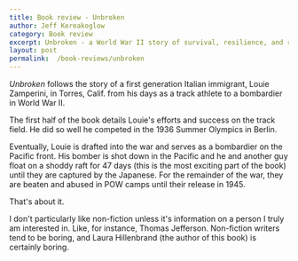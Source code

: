 ```yaml
---
title: Book review - Unbroken
author: Jeff Kereakoglow
category: Book review
excerpt: Unbroken - a World War II story of survival, resilience, and redemption
layout: post
permalink: 	/book-reviews/unbroken
---
```


*Unbroken* follows the story of a first generation Italian immigrant, Louie
Zamperini, in Torres, Calif. from his days as a track athlete to a bombardier in
World War II.

The first half of the book details Louie's efforts and success on the track
field. He did so well he competed in the 1936 Summer Olympics in Berlin.

Eventually, Louie is drafted into the war and serves as a bombardier on the
Pacific front. His bomber is shot down in the Pacific and he and another guy
float on a shoddy raft for 47 days (this is the most exciting part of the book)
until they are captured by the Japanese. For the remainder of the war, they are
beaten and abused in POW camps until their release in 1945.

That's about it.

I don't particularly like non-fiction unless it's information on a person I
truly am interested in. Like, for instance, Thomas Jefferson. Non-fiction
writers tend to be boring, and Laura Hillenbrand (the author of this book) is
certainly boring.
